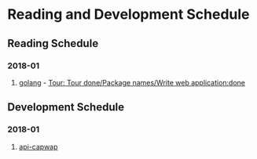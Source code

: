 # Reading and Development Schedule

## Reading Schedule

### 2018-01
1. [golang](https://golang.org/) - [Tour: Tour done/Package names/Write web application:done]()  


## Development Schedule

### 2018-01
1. [api-capwap](https://github.com/zqqiang/api-capwap.git)  
